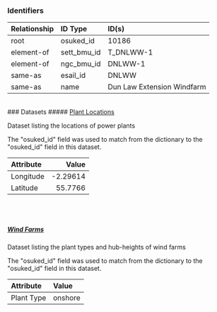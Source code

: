 ### Identifiers

| Relationship   | ID Type     | ID(s)                      |
|:---------------|:------------|:---------------------------|
| root           | osuked_id   | 10186                      |
| element-of     | sett_bmu_id | T_DNLWW-1                  |
| element-of     | ngc_bmu_id  | DNLWW-1                    |
| same-as        | esail_id    | DNLWW                      |
| same-as        | name        | Dun Law Extension Windfarm |

<br>
### Datasets
##### <a href="https://raw.githubusercontent.com/OSUKED/Dictionary-Datasets/main/datasets/plant-locations/datapackage.json">Plant Locations</a>

Dataset listing the locations of power plants

The "osuked_id" field was used to match from the dictionary to the "osuked_id" field in this dataset.

| Attribute   |    Value |
|:------------|---------:|
| Longitude   | -2.29614 |
| Latitude    | 55.7766  |

<br><br>
##### <a href="https://raw.githubusercontent.com/OSUKED/Dictionary-Datasets/main/datasets/wind-farms/datapackage.json">Wind Farms</a>

Dataset listing the plant types and hub-heights of wind farms

The "osuked_id" field was used to match from the dictionary to the "osuked_id" field in this dataset.

| Attribute   | Value   |
|:------------|:--------|
| Plant Type  | onshore |
